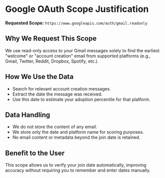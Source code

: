 # Google OAuth Scope Justification

**Requested Scope:** `https://www.googleapis.com/auth/gmail.readonly`

## Why We Request This Scope
We use read-only access to your Gmail messages solely to find the earliest "welcome" or "account creation" email from supported platforms (e.g., Gmail, Twitter, Reddit, Dropbox, Spotify, etc.).

## How We Use the Data
- Search for relevant account creation messages.
- Extract the date the message was received.
- Use this date to estimate your adoption percentile for that platform.

## Data Handling
- We do not store the content of any email.
- We store only the date and platform name for scoring purposes.
- No email content or metadata beyond the join date is retained.

## Benefit to the User
This scope allows us to verify your join date automatically, improving accuracy without requiring you to remember and enter dates manually.
